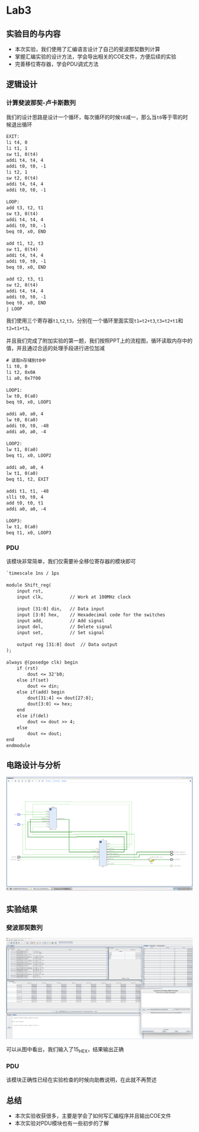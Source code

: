 # Lab3

## 实验目的与内容

* 本次实验，我们使用了汇编语言设计了自己的斐波那契数列计算
* 掌握汇编实验的设计方法，学会导出相关的COE文件，方便后续的实验
* 完善移位寄存器，学会PDU调式方法

## 逻辑设计

### 计算斐波那契-卢卡斯数列

我们的设计思路是设计一个循环，每次循环的时候`t0`减一，那么当`t0`等于零的时候退出循环

```assembly
EXIT:
li t4, 0
li t1, 1
sw t1, 0(t4)
addi t4, t4, 4
addi t0, t0, -1
li t2, 1
sw t2, 0(t4)
addi t4, t4, 4
addi t0, t0, -1

LOOP:
add t3, t2, t1
sw t3, 0(t4)
addi t4, t4, 4
addi t0, t0, -1
beq t0, x0, END

add t1, t2, t3
sw t1, 0(t4)
addi t4, t4, 4
addi t0, t0, -1
beq t0, x0, END

add t2, t3, t1
sw t2, 0(t4)
addi t4, t4, 4
addi t0, t0, -1
beq t0, x0, END
j LOOP
```

我们使用三个寄存器`t1`,`t2`,`t3`，分别在一个循环里面实现`t1=t2+t3`,`t3=t2+t1`和`t2=t1+t3`。

并且我们完成了附加实验的第一题，我们按照PPT上的流程图，循环读取内存中的值，并且通过合适的处理手段进行进位加减

```assembly
# 读取n存储到t0中
li t0, 0
li t2, 0x0A
li a0, 0x7f00

LOOP1:
lw t0, 0(a0)
beq t0, x0, LOOP1

addi a0, a0, 4
lw t0, 0(a0)
addi t0, t0, -48
addi a0, a0, -4

LOOP2:
lw t1, 0(a0)
beq t1, x0, LOOP2

addi a0, a0, 4
lw t1, 0(a0)
beq t1, t2, EXIT

addi t1, t1, -48
slli t0, t0, 4
add t0, t0, t1
addi a0, a0, -4

LOOP3:
lw t1, 0(a0)
beq t1, x0, LOOP3
```



### PDU

该模块非常简单，我们仅需要补全移位寄存器的模块即可

```assembly
`timescale 1ns / 1ps

module Shift_reg(
    input rst,
    input clk,          // Work at 100MHz clock

    input [31:0] din,   // Data input  
    input [3:0] hex,    // Hexadecimal code for the switches
    input add,          // Add signal
    input del,          // Delete signal
    input set,          // Set signal
    
    output reg [31:0] dout  // Data output
);

always @(posedge clk) begin
    if (rst)
        dout <= 32'b0;
    else if(set)
        dout <= din;
    else if(add) begin
        dout[31:4] <= dout[27:0];
        dout[3:0] <= hex;
    end
    else if(del)
        dout <= dout >> 4;
    else
        dout <= dout;    
end
endmodule
```

## 电路设计与分析

![image-20230426231818113](https://raw.githubusercontent.com/expecto347/Img/main/image-20230426231818113.png)

## 实验结果

### 斐波那契数列

![image-20230426231344348](https://raw.githubusercontent.com/expecto347/Img/main/image-20230426231344348.png)

可以从图中看出，我们输入了$15_{\text{HEX}}$，结果输出正确

### PDU

该模块正确性已经在实验检查的时候向助教说明，在此就不再赘述

## 总结

* 本次实验收获很多，主要是学会了如何写汇编程序并且输出COE文件
* 本次实验对PDU模块也有一些初步的了解

